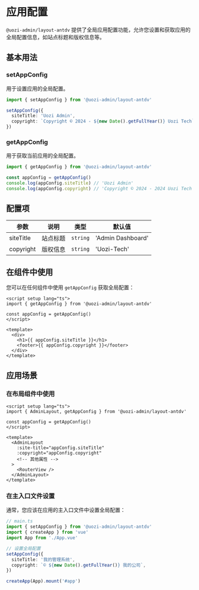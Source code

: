 # 应用配置

`@uozi-admin/layout-antdv` 提供了全局应用配置功能，允许您设置和获取应用的全局配置信息，如站点标题和版权信息等。

## 基本用法

### setAppConfig

用于设置应用的全局配置。

```ts
import { setAppConfig } from '@uozi-admin/layout-antdv'

setAppConfig({
  siteTitle: 'Uozi Admin',
  copyright: `Copyright © 2024 - ${new Date().getFullYear()} Uozi Tech`,
})
```

### getAppConfig

用于获取当前应用的全局配置。

```ts
import { getAppConfig } from '@uozi-admin/layout-antdv'

const appConfig = getAppConfig()
console.log(appConfig.siteTitle) // 'Uozi Admin'
console.log(appConfig.copyright) // 'Copyright © 2024 - 2024 Uozi Tech'
```

## 配置项

| 参数 | 说明 | 类型 | 默认值 |
| --- | --- | --- | --- |
| siteTitle | 站点标题 | `string` | 'Admin Dashboard' |
| copyright | 版权信息 | `string` | 'Uozi-Tech' |

## 在组件中使用

您可以在任何组件中使用 `getAppConfig` 获取全局配置：

```vue
<script setup lang="ts">
import { getAppConfig } from '@uozi-admin/layout-antdv'

const appConfig = getAppConfig()
</script>

<template>
  <div>
    <h1>{{ appConfig.siteTitle }}</h1>
    <footer>{{ appConfig.copyright }}</footer>
  </div>
</template>
```

## 应用场景

### 在布局组件中使用

```vue
<script setup lang="ts">
import { AdminLayout, getAppConfig } from '@uozi-admin/layout-antdv'

const appConfig = getAppConfig()
</script>

<template>
  <AdminLayout
    :site-title="appConfig.siteTitle"
    :copyright="appConfig.copyright"
    <!-- 其他属性 -->
  >
    <RouterView />
  </AdminLayout>
</template>
```

### 在主入口文件设置

通常，您应该在应用的主入口文件中设置全局配置：

```ts
// main.ts
import { setAppConfig } from '@uozi-admin/layout-antdv'
import { createApp } from 'vue'
import App from './App.vue'

// 设置全局配置
setAppConfig({
  siteTitle: '我的管理系统',
  copyright: `© ${new Date().getFullYear()} 我的公司`,
})

createApp(App).mount('#app')
``` 